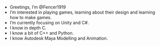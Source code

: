 - Greetings, I’m @Fencer1919
- I’m interested in playing games, learning about their design and learning how to make games.
- I’m currently focusing on Unity and C#.
- I know in depth C.
- I know a bit of C++ and Python.
- I know Autodesk Maya Modelling and Animation.
